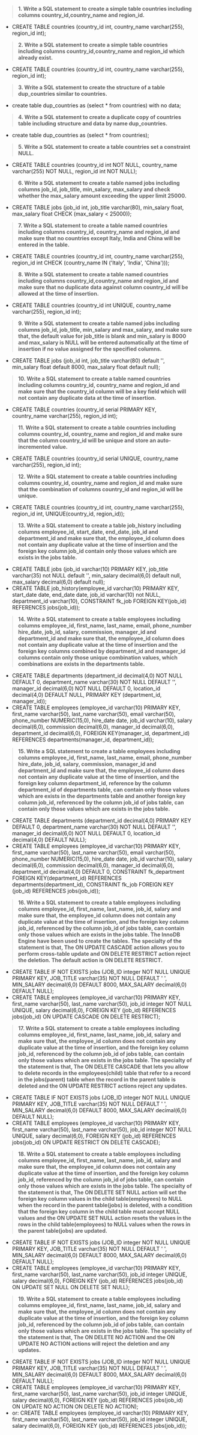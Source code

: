 >**1. Write a SQL statement to create a simple table countries including columns country_id,country_name and region_id.**
- CREATE TABLE countries (country_id int, country_name varchar(255), region_id int);
>**2. Write a SQL statement to create a simple table countries including columns country_id,country_name and region_id which already exist.**
- CREATE TABLE countries (country_id int, country_name varchar(255), region_id int); 
>**3. Write a SQL statement to create the structure of a table dup_countries similar to countries.**
- create table dup_countries as (select * from countries) with no data;
>**4. Write a SQL statement to create a duplicate copy of countries table including structure and data by name dup_countries.**
- create table dup_countries as (select * from countries);
>**5. Write a SQL statement to create a table countries set a constraint NULL.**
- CREATE TABLE countries (country_id int NOT NULL, country_name varchar(255) NOT NULL, region_id int NOT NULL);
>**6. Write a SQL statement to create a table named jobs including columns job_id, job_title, min_salary, max_salary and check whether the max_salary amount exceeding the upper limit 25000.**
- CREATE TABLE jobs (job_id int, job_title varchar(80), min_salary float, max_salary float CHECK (max_salary < 25000));
>**7. Write a SQL statement to create a table named countries including columns country_id, country_name and region_id and make sure that no countries except Italy, India and China will be entered in the table.**
- CREATE TABLE countries (country_id int, country_name varchar(255), region_id int CHECK (country_name IN ('Italy', 'India', 'China')));
>**8. Write a SQL statement to create a table named countries including columns country_id,country_name and region_id and make sure that no duplicate data against column country_id will be allowed at the time of insertion.**
- CREATE TABLE countries (country_id int UNIQUE, country_name varchar(255), region_id int);
>**9. Write a SQL statement to create a table named jobs including columns job_id, job_title, min_salary and max_salary, and make sure that, the default value for job_title is blank and min_salary is 8000 and max_salary is NULL will be entered automatically at the time of insertion if no value assigned for the specified columns.**
- CREATE TABLE jobs (job_id int, job_title varchar(80) default '', min_salary float default 8000, max_salary float default null);
>**10. Write a SQL statement to create a table named countries including columns country_id, country_name and region_id and make sure that the country_id column will be a key field which will not contain any duplicate data at the time of insertion.**
- CREATE TABLE countries (country_id serial PRIMARY KEY, country_name varchar(255), region_id int);
>**11. Write a SQL statement to create a table countries including columns country_id, country_name and region_id and make sure that the column country_id will be unique and store an auto-incremented value.**
- CREATE TABLE countries (country_id serial UNIQUE, country_name varchar(255), region_id int);
>**12. Write a SQL statement to create a table countries including columns country_id, country_name and region_id and make sure that the combination of columns country_id and region_id will be unique.**
- CREATE TABLE countries (country_id int, country_name varchar(255), region_id int, UNIQUE(country_id, region_id));
>**13. Write a SQL statement to create a table job_history including columns employee_id, start_date, end_date, job_id and department_id and make sure that, the employee_id column does not contain any duplicate value at the time of insertion and the foreign key column job_id contain only those values which are exists in the jobs table.**
- CREATE TABLE jobs (job_id varchar(10) PRIMARY KEY, job_title varchar(35) not NULL default '', min_salary decimal(6,0) default null, max_salary decimal(6,0) default null);
- CREATE TABLE job_history(employee_id varchar(10) PRIMARY KEY, start_date date, end_date date, job_id varchar(10) not NULL, department_id varchar(10), CONSTRAINT fk_job FOREIGN KEY(job_id) REFERENCES jobs(job_id));
>**14. Write a SQL statement to create a table employees including columns employee_id, first_name, last_name, email, phone_number hire_date, job_id, salary, commission, manager_id and department_id and make sure that, the employee_id column does not contain any duplicate value at the time of insertion and the foreign key columns combined by department_id and manager_id columns contain only those unique combination values, which combinations are exists in the departments table.**
- CREATE TABLE departments (department_id decimal(4,0) NOT NULL DEFAULT 0, department_name varchar(30) NOT NULL DEFAULT '', manager_id decimal(6,0) NOT NULL DEFAULT 0, location_id decimal(4,0) DEFAULT NULL, PRIMARY KEY (department_id, manager_id));
- CREATE TABLE employees (employee_id varchar(10) PRIMARY KEY, first_name varchar(50), last_name varchar(50), email varchar(50), phone_number NUMERIC(15,0), hire_date date, job_id varchar(10), salary decimal(6,0), commission decimal(6,0), manager_id decimal(6,0), department_id decimal(6,0), FOREIGN KEY(manager_id, department_id) REFERENCES departments(manager_id, department_id));
>**15. Write a SQL statement to create a table employees including columns employee_id, first_name, last_name, email, phone_number hire_date, job_id, salary, commission, manager_id and department_id and make sure that, the employee_id column does not contain any duplicate value at the time of insertion, and the foreign key column department_id, reference by the column department_id of departments table, can contain only those values which are exists in the departments table and another foreign key column job_id, referenced by the column job_id of jobs table, can contain only those values which are exists in the jobs table.**
- CREATE TABLE departments (department_id decimal(4,0) PRIMARY KEY DEFAULT 0, department_name varchar(30) NOT NULL DEFAULT '', manager_id decimal(6,0) NOT NULL DEFAULT 0, location_id decimal(4,0) DEFAULT NULL);
- CREATE TABLE employees (employee_id varchar(10) PRIMARY KEY, first_name varchar(50), last_name varchar(50), email varchar(50), phone_number NUMERIC(15,0), hire_date date, job_id varchar(10), salary decimal(6,0), commission decimal(6,0), manager_id decimal(6,0), department_id decimal(4,0) DEFAULT 0, CONSTRAINT fk_department FOREIGN KEY(department_id) REFERENCES departments(department_id), CONSTRAINT fk_job FOREIGN KEY (job_id) REFERENCES jobs(job_id));
>**16. Write a SQL statement to create a table employees including columns employee_id, first_name, last_name, job_id, salary and make sure that, the employee_id column does not contain any duplicate value at the time of insertion, and the foreign key column job_id, referenced by the column job_id of jobs table, can contain only those values which are exists in the jobs table. The InnoDB Engine have been used to create the tables. The specialty of the statement is that, The ON UPDATE CASCADE action allows you to perform cross-table update and ON DELETE RESTRICT action reject the deletion. The default action is ON DELETE RESTRICT.**
- CREATE TABLE IF NOT EXISTS jobs (JOB_ID integer NOT NULL UNIQUE PRIMARY KEY, JOB_TITLE varchar(35) NOT NULL DEFAULT ' ', MIN_SALARY decimal(6,0) DEFAULT 8000, MAX_SALARY decimal(6,0) DEFAULT NULL);
- CREATE TABLE employees (employee_id varchar(10) PRIMARY KEY, first_name varchar(50), last_name varchar(50), job_id integer NOT NULL UNIQUE, salary decimal(6,0), FOREIGN KEY (job_id) REFERENCES jobs(job_id) ON UPDATE CASCADE ON DELETE RESTRICT);
>**17. Write a SQL statement to create a table employees including columns employee_id, first_name, last_name, job_id, salary and make sure that, the employee_id column does not contain any duplicate value at the time of insertion, and the foreign key column job_id, referenced by the column job_id of jobs table, can contain only those values which are exists in the jobs table. The specialty of the statement is that, The ON DELETE CASCADE that lets you allow to delete records in the employees(child) table that refer to a record in the jobs(parent) table when the record in the parent table is deleted and the ON UPDATE RESTRICT actions reject any updates.**
- CREATE TABLE IF NOT EXISTS jobs (JOB_ID integer NOT NULL UNIQUE PRIMARY KEY, JOB_TITLE varchar(35) NOT NULL DEFAULT ' ', MIN_SALARY decimal(6,0) DEFAULT 8000, MAX_SALARY decimal(6,0) DEFAULT NULL);
-  CREATE TABLE employees (employee_id varchar(10) PRIMARY KEY, first_name varchar(50), last_name varchar(50), job_id integer NOT NULL UNIQUE, salary decimal(6,0), FOREIGN KEY (job_id) REFERENCES jobs(job_id) ON UPDATE RESTRICT ON DELETE CASCADE);
>**18. Write a SQL statement to create a table employees including columns employee_id, first_name, last_name, job_id, salary and make sure that, the employee_id column does not contain any duplicate value at the time of insertion, and the foreign key column job_id, referenced by the column job_id of jobs table, can contain only those values which are exists in the jobs table. The specialty of the statement is that, The ON DELETE SET NULL action will set the foreign key column values in the child table(employees) to NULL when the record in the parent table(jobs) is deleted, with a condition that the foreign key column in the child table must accept NULL values and the ON UPDATE SET NULL action resets the values in the rows in the child table(employees) to NULL values when the rows in the parent table(jobs) are updated.**
- CREATE TABLE IF NOT EXISTS jobs (JOB_ID integer NOT NULL UNIQUE PRIMARY KEY, JOB_TITLE varchar(35) NOT NULL DEFAULT ' ', MIN_SALARY decimal(6,0) DEFAULT 8000, MAX_SALARY decimal(6,0) DEFAULT NULL);
- CREATE TABLE employees (employee_id varchar(10) PRIMARY KEY, first_name varchar(50), last_name varchar(50), job_id integer UNIQUE, salary decimal(6,0), FOREIGN KEY (job_id) REFERENCES jobs(job_id) ON UPDATE SET NULL ON DELETE SET NULL);
>**19. Write a SQL statement to create a table employees including columns employee_id, first_name, last_name, job_id, salary and make sure that, the employee_id column does not contain any duplicate value at the time of insertion, and the foreign key column job_id, referenced by the column job_id of jobs table, can contain only those values which are exists in the jobs table. The specialty of the statement is that, The ON DELETE NO ACTION and the ON UPDATE NO ACTION actions will reject the deletion and any updates.**
- CREATE TABLE IF NOT EXISTS jobs (JOB_ID integer NOT NULL UNIQUE PRIMARY KEY, JOB_TITLE varchar(35) NOT NULL DEFAULT ' ', MIN_SALARY decimal(6,0) DEFAULT 8000, MAX_SALARY decimal(6,0) DEFAULT NULL);
- CREATE TABLE employees (employee_id varchar(10) PRIMARY KEY, first_name varchar(50), last_name varchar(50), job_id integer UNIQUE, salary decimal(6,0), FOREIGN KEY (job_id) REFERENCES jobs(job_id) ON UPDATE NO ACTION ON DELETE NO ACTION);
- or: CREATE TABLE employees (employee_id varchar(10) PRIMARY KEY, first_name varchar(50), last_name varchar(50), job_id integer UNIQUE, salary decimal(6,0), FOREIGN KEY (job_id) REFERENCES jobs(job_id));
